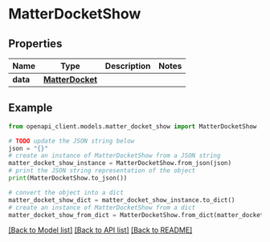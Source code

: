# MatterDocketShow


## Properties

Name | Type | Description | Notes
------------ | ------------- | ------------- | -------------
**data** | [**MatterDocket**](MatterDocket.md) |  | 

## Example

```python
from openapi_client.models.matter_docket_show import MatterDocketShow

# TODO update the JSON string below
json = "{}"
# create an instance of MatterDocketShow from a JSON string
matter_docket_show_instance = MatterDocketShow.from_json(json)
# print the JSON string representation of the object
print(MatterDocketShow.to_json())

# convert the object into a dict
matter_docket_show_dict = matter_docket_show_instance.to_dict()
# create an instance of MatterDocketShow from a dict
matter_docket_show_from_dict = MatterDocketShow.from_dict(matter_docket_show_dict)
```
[[Back to Model list]](../README.md#documentation-for-models) [[Back to API list]](../README.md#documentation-for-api-endpoints) [[Back to README]](../README.md)


